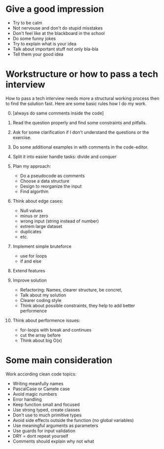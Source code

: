 # Give a good impression
- Try to be calm
- Not nervouse and don't do stupid misstakes
- Don't feel like at the blackboard in the school 
- Do some funny jokes
- Try to explain what is your idea
- Talk about important stuff not only bla-bla
- Tell them your good idea

# Workstructure or how to pass a tech interview
How to pass a tech interview needs more a structural working process then to find the solution fast. 
Here are some basic rules how I do my work. 

0. [always do same comments inside the code]
1. Read the question properly and find some constraints and pitfalls. 
1. Ask for some clarification if I don't understand the questions or the exercise.
1. Do some additional examples in with comments in the code-editor. 
1. Split it into easier handle tasks: divide and conquer  
1. Plan my approach: 
	- Do a pseudocode as comments
	- Choose a data structure
	- Design to reorganize the input
	- Find algorthm

1. Think about edge cases:
	- Null values
	- minus or zero
	- wrong input (string instead of number)
	- extrem large dataset
	- duplicates
	- etc.

1. Implement simple bruteforce
	- use for loops
	- if and else

1. Extend features
1. Improve solution
	- Refactoring: Names, clearer structure, be concret,
	- Talk about my solution
	- Clearer coding style
	- Think about possible constraints, they help to add better performence

1. Think about performence issues:
	- for-loops with break and continues
	- cut the array before
	- Think about big O(x)


# Some main consideration
Work according clean code topics: 
- Writing meanfully names
- PascalCase or Camele case
- Avoid magic numbers
- Error handling
- Keep function small and focused
- Use strong typed, create classes
- Don't use to much primitive types
- Avoid side effects outside the function (no global variables)
- Use meaningful arguments as parameters
- Use guards for input validation
- DRY = dont repeat yourself
- Comments should explain why not what